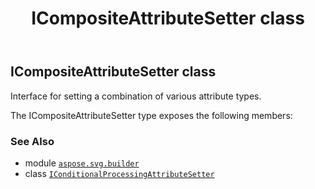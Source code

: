 ﻿---
title: ICompositeAttributeSetter class
second_title: Aspose.SVG for Python via .NET API References
description: 
type: docs
weight: 150
url: /python-net/aspose.svg.builder/icompositeattributesetter/
is_root: false
---

## ICompositeAttributeSetter class

Interface for setting a combination of various attribute types.



The ICompositeAttributeSetter type exposes the following members:


### See Also
* module [`aspose.svg.builder`](..)
* class [`IConditionalProcessingAttributeSetter`](/svg/python-net/aspose.svg.builder/iconditionalprocessingattributesetter)

